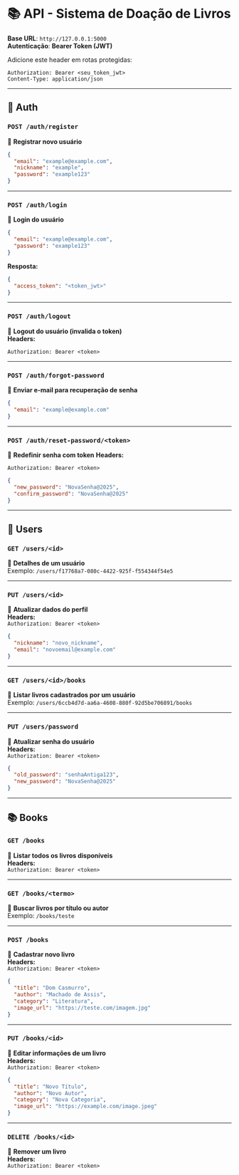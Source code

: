 # 📚 API - Sistema de Doação de Livros

**Base URL**: `http://127.0.0.1:5000`  
**Autenticação**: **Bearer Token (JWT)**

Adicione este header em rotas protegidas:

```
Authorization: Bearer <seu_token_jwt>
Content-Type: application/json
```

---

## 🔐 Auth

### `POST /auth/register`

📌 **Registrar novo usuário**

```json
{
  "email": "example@example.com",
  "nickname": "example",
  "password": "example123"
}
```

---

### `POST /auth/login`

📌 **Login do usuário**

```json
{
  "email": "example@example.com",
  "password": "example123"
}
```

**Resposta:**

```json
{
  "access_token": "<token_jwt>"
}
```

---

### `POST /auth/logout`

📌 **Logout do usuário (invalida o token)**  
**Headers:**

```
Authorization: Bearer <token>
```

---

### `POST /auth/forgot-password`

📌 **Enviar e-mail para recuperação de senha**

```json
{
  "email": "example@example.com"
}
```

---

### `POST /auth/reset-password/<token>`

📌 **Redefinir senha com token**
**Headers:**

```
Authorization: Bearer <token>
```

```json
{
  "new_password": "NovaSenha@2025",
  "confirm_password": "NovaSenha@2025"
}
```

---

## 👤 Users

### `GET /users/<id>`

📌 **Detalhes de um usuário**  
Exemplo: `/users/f17768a7-080c-4422-925f-f554344f54e5`

---

### `PUT /users/<id>`

📌 **Atualizar dados do perfil**  
**Headers:**  
`Authorization: Bearer <token>`

```json
{
  "nickname": "novo_nickname",
  "email": "novoemail@example.com"
}
```

---

### `GET /users/<id>/books`

📌 **Listar livros cadastrados por um usuário**  
Exemplo: `/users/6ccb4d7d-aa6a-4608-880f-92d5be706891/books`

---

### `PUT /users/password`

📌 **Atualizar senha do usuário**  
**Headers:**  
`Authorization: Bearer <token>`

```json
{
  "old_password": "senhaAntiga123",
  "new_password": "NovaSenha@2025"
}
```

---

## 📚 Books

### `GET /books`

📌 **Listar todos os livros disponíveis**  
**Headers:**  
`Authorization: Bearer <token>`

---

### `GET /books/<termo>`

📌 **Buscar livros por título ou autor**  
Exemplo: `/books/teste`

---

### `POST /books`

📌 **Cadastrar novo livro**  
**Headers:**  
`Authorization: Bearer <token>`

```json
{
  "title": "Dom Casmurro",
  "author": "Machado de Assis",
  "category": "Literatura",
  "image_url": "https://teste.com/imagem.jpg"
}
```

---

### `PUT /books/<id>`

📌 **Editar informações de um livro**  
**Headers:**  
`Authorization: Bearer <token>`

```json
{
  "title": "Novo Título",
  "author": "Novo Autor",
  "category": "Nova Categoria",
  "image_url": "https://example.com/image.jpeg"
}
```

---

### `DELETE /books/<id>`

📌 **Remover um livro**  
**Headers:**  
`Authorization: Bearer <token>`
